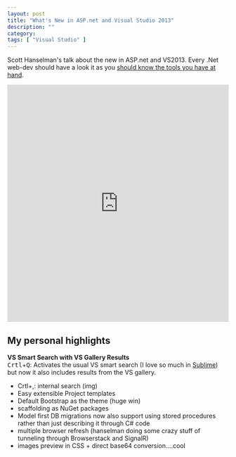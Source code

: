 ```yaml
---
layout: post
title: "What's New in ASP.net and Visual Studio 2013"
description: ""
category: 
tags: [ "Visual Studio" ]
---
```


Scott Hanselman's talk about the new in ASP.net and VS2013. Every .Net web-dev should have a look it as you [should know the tools you have at hand](/blog/2012/08/know-your-tools-become-javascript-power/).

<iframe style="height:540px;width:100%" src="http://channel9.msdn.com/Events/Build/2013/2-546/player" frameBorder="0" scrolling="no"> </iframe>

## My personal highlights

**VS Smart Search with VS Gallery Results**  
<kbd>Crtl</kbd>+<kbd>Q</kbd>: Activates the usual VS smart search (I love so much in [Sublime](http://www.sublimetext.com/)) but now it also includes results from the VS gallery.


- Crtl+,: internal search (img)
- Easy extensible Project templates
- Default Bootstrap as the theme (huge win)
- scaffolding as NuGet packages
- Model first DB migrations now also support using stored procedures rather than just describing it through C# code
- multiple browser refresh (hanselman doing some crazy stuff of tunneling through Browserstack and SignalR)
- images preview in CSS + direct base64 conversion....cool

